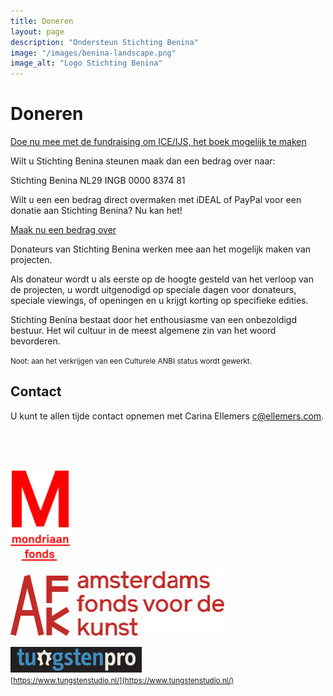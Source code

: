 ```yaml
---
title: Doneren
layout: page
description: "Ondersteun Stichting Benina"
image: "/images/benina-landscape.png"
image_alt: "Logo Stichting Benina"
---
```

# Doneren


[Doe nu mee met de fundraising om ICE/IJS, het boek mogelijk te maken](/actueel/2023-01-22-fundraising-ice-the-book/)

Wilt u Stichting Benina steunen maak dan een bedrag over naar:

<div class="usa-alert extra-margin-bottom">
	Stichting Benina
	NL29 INGB 0000 8374 81
</div>

Wilt u een een bedrag direct overmaken met iDEAL of PayPal voor een donatie aan Stichting Benina? Nu kan het!

<a class="usa-button usa-button-primary" target="_blank" href="https://useplink.com/payment/UvvgIsjOpdnc17GJZHuK/">Maak nu een bedrag over</a>

Donateurs van Stichting Benina werken mee aan het mogelijk maken van projecten.

Als donateur wordt u als eerste op de hoogte gesteld van het verloop van de projecten, u wordt uitgenodigd op speciale dagen voor donateurs, speciale viewings, of openingen en u krijgt korting op specifieke edities.

Stichting Benina bestaat door het enthousiasme van een onbezoldigd bestuur. Het wil cultuur in de meest algemene zin van het woord bevorderen.

<small>Noot: aan het verkrijgen van een Culturele ANBI status wordt gewerkt.</small>

## Contact
U kunt te allen tijde contact opnemen met Carina Ellemers <a href="mailto:c@ellemers.com">c@ellemers.com</a>.

<br><br><br>

<div class="flexbox">

[<img width="95" class="donor-logo" alt="Logo Mondriaan Fonds" src="/images/mondriaan-fonds-logo.svg">](https://www.mondriaanfonds.nl/)

[<img width="342" class="donor-logo" alt="Logo Amsterdams Fonds voor de kunst AFK" src="/images/afk-logo.svg">](https://www.amsterdamsfondsvoordekunst.nl/)

[<img width="210" class="donor-logo" alt="Logo Tungsten Pro" src="/images/tungsten-pro-logo.png">](https://www.tungstenstudio.nl/)
<br><small>[https://www.tungstenstudio.nl/](https://www.tungstenstudio.nl/)</small>

</div>
